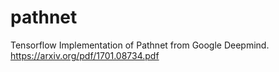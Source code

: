 # pathnet

Tensorflow Implementation of Pathnet from Google Deepmind.
https://arxiv.org/pdf/1701.08734.pdf
